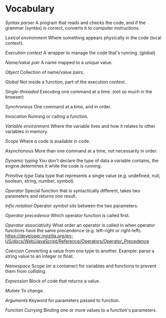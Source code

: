 # Vocabulary

*Syntax parser*
A program that reads and checks the code, and if the grammar (syntax) is correct, converts it to computer instructions.

*Lexical environment*
Where something appears physically in the code (local context).

*Execution context*
A wrapper to manage the code that's running. (global)

*Name/value pair*
A name mapped to a unique value.

*Object*
Collection of name/value pairs.

*Global*
Not inside a function, part of the execution context.

*Single-threaded*
Executing one command at a time. (not so much in the browser)

*Synchronous*
One command at a time, and in order.

*Invocation*
Running or calling a function.

*Variable environment*
Where the variable lives and how it relates to other variables in memory.

*Scope*
Where a code is available in code.

*Asynchonous*
More than one command at a time, not necessarily in order.

*Dynamic typing*
You don't declare the type of data a variable contains, the engine determines it while the code is running.

*Primitive type*
Data type that represents a single value (e.g. undefined, null, boolean, string, number, symbol).

*Operator*
Special function that is syntactically different, takes two parameters and returns one result.

*Infix notation*
Operator symbol sits between the two parameters.

*Operator precedence*
Which operator function is called first.

*Operator associativity*
What order an operator is called in when operator functions have the same precendence (e.g. left-right or right-left).
https://developer.mozilla.org/en-US/docs/Web/JavaScript/Reference/Operators/Operator_Precedence

*Coercion*
Converting a value from one type to another. Example: parse a string value to an integer or float.

*Namespace*
Scope (or a container) for variables and functions to prevent them from colliding.

*Expression*
Block of code that returns a value.

*Mutate*
To change.

*Arguments*
Keyword for parameters passed to function.

*Function Currying*
Binding one or more values to a function's parameters.